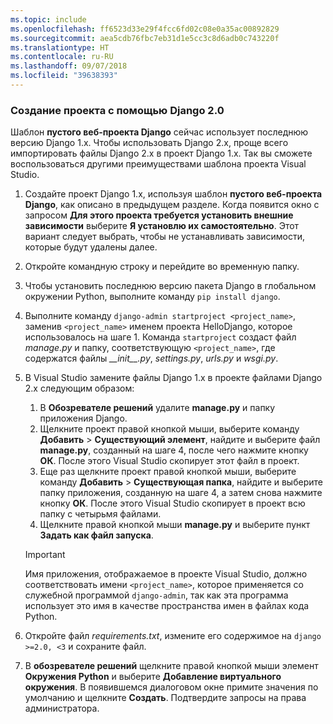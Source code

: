 ```yaml
---
ms.topic: include
ms.openlocfilehash: ff6523d33e29f4fcc6fd02c08e0a35ac00892829
ms.sourcegitcommit: aea5cdb76fbc7eb31d1e5cc3c8d6adb0c743220f
ms.translationtype: HT
ms.contentlocale: ru-RU
ms.lasthandoff: 09/07/2018
ms.locfileid: "39638393"
---
```

### <a name="create-a-project-using-django-20"></a>Создание проекта с помощью Django 2.0

Шаблон **пустого веб-проекта Django** сейчас использует последнюю версию Django 1.x. Чтобы использовать Django 2.x, проще всего импортировать файлы Django 2.x в проект Django 1.x. Так вы сможете воспользоваться другими преимуществами шаблона проекта Visual Studio.

1. Создайте проект Django 1.x, используя шаблон **пустого веб-проекта Django**, как описано в предыдущем разделе. Когда появится окно с запросом **Для этого проекта требуется установить внешние зависимости** выберите **Я установлю их самостоятельно**. Этот вариант следует выбрать, чтобы не устанавливать зависимости, которые будут удалены далее.

1. Откройте командную строку и перейдите во временную папку.

1. Чтобы установить последнюю версию пакета Django в глобальном окружении Python, выполните команду `pip install django`.

1. Выполните команду `django-admin startproject <project_name>`, заменив `<project_name>` именем проекта HelloDjango, которое использовалось на шаге 1. Команда `startproject` создаст файл *manage.py* и папку, соответствующую `<project_name>`, где содержатся файлы *\_\_init\_\_.py*, *settings.py*, *urls.py* и *wsgi.py*.

1. В Visual Studio замените файлы Django 1.x в проекте файлами Django 2.x следующим образом:

    1. В **Обозревателе решений** удалите **manage.py** и папку приложения Django.
    1. Щелкните проект правой кнопкой мыши, выберите команду **Добавить** > **Существующий элемент**, найдите и выберите файл **manage.py**, созданный на шаге 4, после чего нажмите кнопку **ОК**. После этого Visual Studio скопирует этот файл в проект.
    1. Еще раз щелкните проект правой кнопкой мыши, выберите команду **Добавить** > **Существующая папка**, найдите и выберите папку приложения, созданную на шаге 4, а затем снова нажмите кнопку **ОК**. После этого Visual Studio скопирует в проект всю папку с четырьмя файлами.
    1. Щелкните правой кнопкой мыши **manage.py** и выберите пункт **Задать как файл запуска**.

    > [!Important]
    > Имя приложения, отображаемое в проекте Visual Studio, должно соответствовать имени `<project_name>`, которое применяется со служебной программой `django-admin`, так как эта программа использует это имя в качестве пространства имен в файлах кода Python.

1. Откройте файл *requirements.txt*, измените его содержимое на `django >=2.0, <3` и сохраните файл.

1. В **обозревателе решений** щелкните правой кнопкой мыши элемент **Окружения Python** и выберите **Добавление виртуального окружения**. В появившемся диалоговом окне примите значения по умолчанию и щелкните **Создать**. Подтвердите запросы на права администратора.
